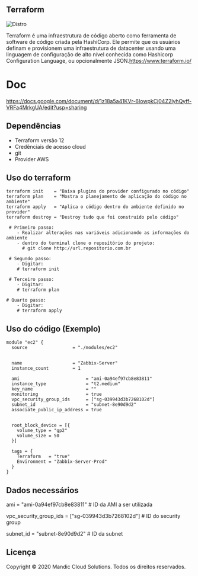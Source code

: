 ## Terraform
![Distro](https://img.shields.io/badge/terraform-zabbix-blue)

Terraform é uma infraestrutura de código aberto como ferramenta de software de código criada pela HashiCorp. 
Ele permite que os usuários definam e provisionem uma infraestrutura de datacenter usando uma linguagem de configuração 
de alto nível conhecida como Hashicorp Configuration Language, ou opcionalmente JSON.https://www.terraform.io/

# Doc
https://docs.google.com/document/d/1z18a5a41KVr-6IowpkCj04Z2lyhQyff-VRFa4MrkgUA/edit?usp=sharing

## Dependências
 - Terraform versão 12
 - Credênciais de acesso cloud
 - git 
 - Provider AWS
 

## Uso do terraform
``` 
terraform init    = "Baixa plugins do provider configurado no código"  
terraform plan    = "Mostra o planejamento de aplicação do código no ambiente"
terraform apply   = "Aplica o código dentro do ambiente definido no provider"
terraform destroy = "Destroy tudo que foi construído pelo código"

 # Primeiro passo:
    - Realizar alterações nas variáveis adicionando as informações do ambiente
	- dentro do terminal clone o reposítório do projeto:
	  # git clone http://url.repositorio.com.br

 # Segundo passo:
	- Digitar: 
	# terraform init

 # Terceiro passo:
	- Digitar:
	# terraform plan

# Quarto passo:
	- Digitar:
	# terraform apply
```



## Uso do código (Exemplo)
```
module "ec2" {
  source                 = "./modules/ec2"
  

  name                   = "Zabbix-Server"
  instance_count         = 1

  ami                         = "ami-0a94ef97cb8e83811"
  instance_type               = "t2.medium"
  key_name                    = ""
  monitoring                  = true
  vpc_security_group_ids      = ["sg-039943d3b7268102d"]
  subnet_id                   = "subnet-8e90d9d2"
  associate_public_ip_address = true
  

  root_block_device = [{
    volume_type = "gp2"
    volume_size = 50
  }]

  tags = {
    Terraform   = "true"
    Environment = "Zabbix-Server-Prod"
  }
}
```

## Dados necessários
ami                         = "ami-0a94ef97cb8e83811"   # ID da AMI a ser utilizada

vpc_security_group_ids      = ["sg-039943d3b7268102d"]  # ID do security group

subnet_id                   = "subnet-8e90d9d2"         # ID da subnet

## Licença
Copyright © 2020 Mandic Cloud Solutions. Todos os direitos reservados.






